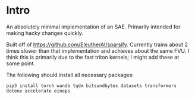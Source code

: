 # Intro

An absolutely minimal implementation of an SAE. Primarily intended for making hacky changes quickly.

Built off of https://github.com/EleutherAI/sparsify. Currently trains about 2 times slower than that implementation and achieves about the same FVU. I think this is primarily due to the fast triton kernels; I might add these at some point.

The following should install all necessary packages:
```
pip3 install torch wandb tqdm bitsandbytes datasets transformers dotenv accelerate einops
```